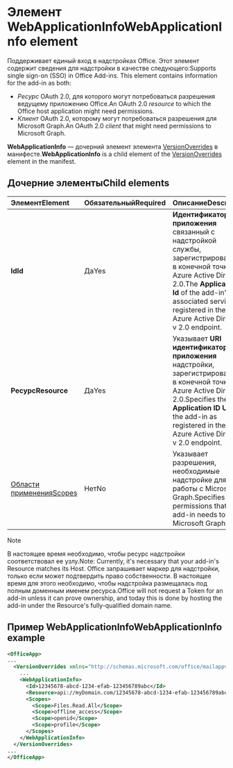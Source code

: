 # <a name="webapplicationinfo-element"></a><span data-ttu-id="f0834-101">Элемент WebApplicationInfo</span><span class="sxs-lookup"><span data-stu-id="f0834-101">WebApplicationInfo element</span></span>

<span data-ttu-id="f0834-102">Поддерживает единый вход в надстройках Office. Этот элемент содержит сведения для надстройки в качестве следующего:</span><span class="sxs-lookup"><span data-stu-id="f0834-102">Supports single sign-on (SSO) in Office Add-ins. This element contains information for the add-in as both:</span></span>

- <span data-ttu-id="f0834-103">*Ресурс* OAuth 2.0, для которого могут потребоваться разрешения ведущему приложению Office.</span><span class="sxs-lookup"><span data-stu-id="f0834-103">An OAuth 2.0 *resource* to which the Office host application might need permissions.</span></span>
- <span data-ttu-id="f0834-104">*Клиент* OAuth 2.0, которому могут потребоваться разрешения для Microsoft Graph.</span><span class="sxs-lookup"><span data-stu-id="f0834-104">An OAuth 2.0 *client* that might need permissions to Microsoft Graph.</span></span>

<span data-ttu-id="f0834-105">**WebApplicationInfo** — дочерний элемент элемента [VersionOverrides](versionoverrides.md) в манифесте.</span><span class="sxs-lookup"><span data-stu-id="f0834-105">**WebApplicationInfo** is a child element of the [VersionOverrides](versionoverrides.md) element in the manifest.</span></span>  

## <a name="child-elements"></a><span data-ttu-id="f0834-106">Дочерние элементы</span><span class="sxs-lookup"><span data-stu-id="f0834-106">Child elements</span></span>

|  <span data-ttu-id="f0834-107">Элемент</span><span class="sxs-lookup"><span data-stu-id="f0834-107">Element</span></span> |  <span data-ttu-id="f0834-108">Обязательный</span><span class="sxs-lookup"><span data-stu-id="f0834-108">Required</span></span>  |  <span data-ttu-id="f0834-109">Описание</span><span class="sxs-lookup"><span data-stu-id="f0834-109">Description</span></span>  |
|:-----|:-----|:-----|
|  <span data-ttu-id="f0834-110">**Id**</span><span class="sxs-lookup"><span data-stu-id="f0834-110">**Id**</span></span>    |  <span data-ttu-id="f0834-111">Да</span><span class="sxs-lookup"><span data-stu-id="f0834-111">Yes</span></span>   |  <span data-ttu-id="f0834-112">**Идентификатор приложения** связанный с надстройкой службы, зарегистрированной в конечной точке Azure Active Directory 2.0.</span><span class="sxs-lookup"><span data-stu-id="f0834-112">The **Application Id** of the add-in's associated service as registered in the Azure Active Directory v 2.0 endpoint.</span></span>|
|  <span data-ttu-id="f0834-113">**Ресурс**</span><span class="sxs-lookup"><span data-stu-id="f0834-113">**Resource**</span></span>  |  <span data-ttu-id="f0834-114">Да</span><span class="sxs-lookup"><span data-stu-id="f0834-114">Yes</span></span>   |  <span data-ttu-id="f0834-115">Указывает **URI идентификатора приложения** надстройки, зарегистрированной в конечной точке Azure Active Directory 2.0.</span><span class="sxs-lookup"><span data-stu-id="f0834-115">Specifies the **Application ID URI** of the add-in as registered in the Azure Active Directory v 2.0 endpoint.</span></span>|
|  [<span data-ttu-id="f0834-116">Области применения</span><span class="sxs-lookup"><span data-stu-id="f0834-116">Scopes</span></span>](scopes.md)                |  <span data-ttu-id="f0834-117">Нет</span><span class="sxs-lookup"><span data-stu-id="f0834-117">No</span></span>  |  <span data-ttu-id="f0834-118">Указывает разрешения, необходимые надстройке для работы с Microsoft Graph.</span><span class="sxs-lookup"><span data-stu-id="f0834-118">Specifies the permissions that the add-in needs to Microsoft Graph.</span></span>  |

> [!NOTE] 
> <span data-ttu-id="f0834-119">В настоящее время необходимо, чтобы ресурс надстройки соответствовал ее узлу.</span><span class="sxs-lookup"><span data-stu-id="f0834-119">Note: Currently, it's necessary that your add-in's Resource matches its Host.</span></span> <span data-ttu-id="f0834-120">Office запрашивает маркер для надстройки, только если может подтвердить право собственности. В настоящее время для этого необходимо, чтобы надстройка размещалась под полным доменным именем ресурса.</span><span class="sxs-lookup"><span data-stu-id="f0834-120">Office will not request a Token for an add-in unless it can prove ownership, and today this is done by hosting the add-in under the Resource's fully-qualified domain name.</span></span>

## <a name="webapplicationinfo-example"></a><span data-ttu-id="f0834-121">Пример WebApplicationInfo</span><span class="sxs-lookup"><span data-stu-id="f0834-121">WebApplicationInfo example</span></span>

```xml
<OfficeApp>
...
  <VersionOverrides xmlns="http://schemas.microsoft.com/office/mailappversionoverrides" xsi:type="VersionOverridesV1_0">
    ...
    <WebApplicationInfo>
      <Id>12345678-abcd-1234-efab-123456789abc</Id>
      <Resource>api://myDomain.com/12345678-abcd-1234-efab-123456789abc<Resource>
      <Scopes>
        <Scope>Files.Read.All</Scope>
        <Scope>offline_access</Scope>
        <Scope>openid</Scope>
        <Scope>profile</Scope>        
      </Scopes>
    </WebApplicationInfo>
  </VersionOverrides>
...
</OfficeApp>
```

